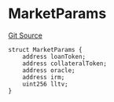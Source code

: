 # MarketParams
[Git Source](https://github.com/Level-Money/contracts/blob/0fa663cd541ef95fb08cd2849fd8cc2be3967548/src/v2/interfaces/morpho/IMorpho.sol)


```solidity
struct MarketParams {
    address loanToken;
    address collateralToken;
    address oracle;
    address irm;
    uint256 lltv;
}
```

